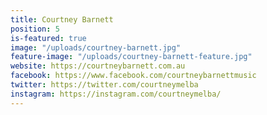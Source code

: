 ```yaml
---
title: Courtney Barnett
position: 5
is-featured: true
image: "/uploads/courtney-barnett.jpg"
feature-image: "/uploads/courtney-barnett-feature.jpg"
website: https://courtneybarnett.com.au
facebook: https://www.facebook.com/courtneybarnettmusic
twitter: https://twitter.com/courtneymelba
instagram: https://instagram.com/courtneymelba/
---
```


